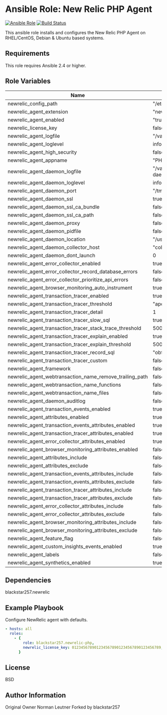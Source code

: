 # Ansible Role: New Relic PHP Agent

[![Ansible Role](https://img.shields.io/badge/role-blackstar257.newrelic--php-blue.svg)](https://galaxy.ansible.com/blackstar257/newrelic-php/)
[![Build Status](https://travis-ci.org/blackstar257/ansible-newrelic-php.svg?branch=master)](https://travis-ci.org/blackstar257/ansible-newrelic-php)

This ansible role installs and configures the New Relic PHP Agent on RHEL/CentOS, Debian & Ubuntu based systems.

## Requirements

This role requires Ansible 2.4 or higher.

## Role Variables

| Name                                                    | Default                                 | Description |
| ------------------------------------------------------- | --------------------------------------- | ----------- |
| newrelic_config_path                                    | "/etc/php.d"                            |             |
| newrelic_agent_extension                                | "newrelic.so"                           |             |
| newrelic_agent_enabled                                  | "true"                                  |             |
| newrelic_license_key                                    | false                                   |             |
| newrelic_agent_logfile                                  | "/var/log/newrelic/php_agent.log"       |             |
| newrelic_agent_loglevel                                 | info                                    |             |
| newrelic_agent_high_security                            | false                                   |             |
| newrelic_agent_appname                                  | "PHP Application"                       |             |
| newrelic_agent_daemon_logfile                           | "/var/log/newrelic/newrelic-daemon.log" |             |
| newrelic_agent_daemon_loglevel                          | info                                    |             |
| newrelic_agent_daemon_port                              | "/tmp/.newrelic.sock"                   |             |
| newrelic_agent_daemon_ssl                               | true                                    |             |
| newrelic_agent_daemon_ssl_ca_bundle                     | false                                   |             |
| newrelic_agent_daemon_ssl_ca_path                       | false                                   |             |
| newrelic_agent_daemon_proxy                             | false                                   |             |
| newrelic_agent_daemon_pidfile                           | false                                   |             |
| newrelic_agent_daemon_location                          | "/usr/bin/newrelic-daemon"              |             |
| newrelic_agent_daemon_collector_host                    | "collector.newrelic.com"                |             |
| newrelic_agent_daemon_dont_launch                       | 0                                       |             |
| newrelic_agent_error_collector_enabled                  | true                                    |             |
| newrelic_agent_error_collector_record_database_errors   | false                                   |             |
| newrelic_agent_error_collector_prioritize_api_errors    | false                                   |             |
| newrelic_agent_browser_monitoring_auto_instrument       | true                                    |             |
| newrelic_agent_transaction_tracer_enabled               | true                                    |             |
| newrelic_agent_transaction_tracer_threshold             | "apdex_f"                               |             |
| newrelic_agent_transaction_tracer_detail                | 1                                       |             |
| newrelic_agent_transaction_tracer_slow_sql              | true                                    |             |
| newrelic_agent_transaction_tracer_stack_trace_threshold | 500                                     |             |
| newrelic_agent_transaction_tracer_explain_enabled       | true                                    |             |
| newrelic_agent_transaction_tracer_explain_threshold     | 500                                     |             |
| newrelic_agent_transaction_tracer_record_sql            | "obfuscated"                            |             |
| newrelic_agent_transaction_tracer_custom                | false                                   |             |
| newrelic_agent_framework                                | false                                   |             |
| newrelic_agent_webtransaction_name_remove_trailing_path | false                                   |             |
| newrelic_agent_webtransaction_name_functions            | false                                   |             |
| newrelic_agent_webtransaction_name_files                | false                                   |             |
| newrelic_agent_daemon_auditlog                          | false                                   |             |
| newrelic_agent_transaction_events_enabled               | true                                    |             |
| newrelic_agent_attributes_enabled                       | true                                    |             |
| newrelic_agent_transaction_events_attributes_enabled    | true                                    |             |
| newrelic_agent_transaction_tracer_attributes_enabled    | true                                    |             |
| newrelic_agent_error_collector_attributes_enabled       | true                                    |             |
| newrelic_agent_browser_monitoring_attributes_enabled    | false                                   |             |
| newrelic_agent_attributes_include                       | false                                   |             |
| newrelic_agent_attributes_exclude                       | false                                   |             |
| newrelic_agent_transaction_events_attributes_include    | false                                   |             |
| newrelic_agent_transaction_events_attributes_exclude    | false                                   |             |
| newrelic_agent_transaction_tracer_attributes_include    | false                                   |             |
| newrelic_agent_transaction_tracer_attributes_exclude    | false                                   |             |
| newrelic_agent_error_collector_attributes_include       | false                                   |             |
| newrelic_agent_error_collector_attributes_exclude       | false                                   |             |
| newrelic_agent_browser_monitoring_attributes_include    | false                                   |             |
| newrelic_agent_browser_monitoring_attributes_exclude    | false                                   |             |
| newrelic_agent_feature_flag                             | false                                   |             |
| newrelic_agent_custom_insights_events_enabled           | true                                    |             |
| newrelic_agent_labels                                   | false                                   |             |
| newrelic_agent_synthetics_enabled                       | true                                    |             |

## Dependencies

blackstar257.newrelic

## Example Playbook

Configure NewRelic agent with defaults.

```yaml
- hosts: all
  roles:
    - {
        role: blackstar257.newrelic-php,
        newrelic_license_key: 0123456789012345678901234567890123456789,
      }
```

## License

BSD

## Author Information

Original Owner Norman Leutner
Forked by blackstar257
